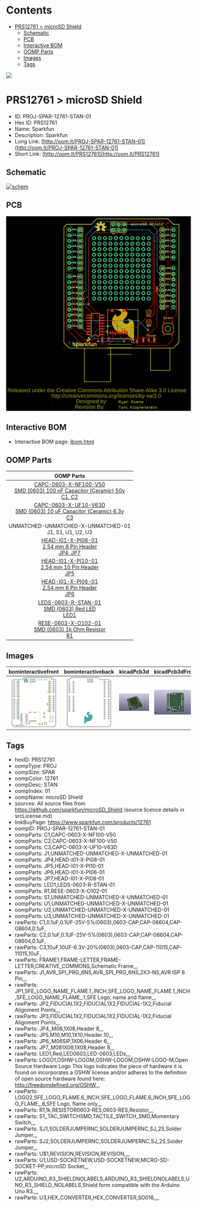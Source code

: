 



Contents
========

* [PRS12761 > microSD Shield](#prs12761--microsd-shield)
	* [Schematic](#schematic)
	* [PCB](#pcb)
	* [Interactive BOM](#interactive-bom)
	* [OOMP Parts](#oomp-parts)
	* [Images](#images)
	* [Tags](#tags)
  
![][im]
# PRS12761 > microSD Shield

- ID: PROJ-SPAR-12761-STAN-01
- Hex ID: PRS12761
- Name: Sparkfun
- Description: Sparkfun
- Long Link: [http://oom.lt/PROJ-SPAR-12761-STAN-01](http://oom.lt/PROJ-SPAR-12761-STAN-01)
- Short Link: [http://oom.lt/PRS12761](http://oom.lt/PRS12761)

## Schematic
  
[![schem](eagleSchemImage.png)](eagleSchemImage.png)
## PCB
  
[![pcb](eagleImage.png)](eagleImage.png)
## Interactive BOM

- Interactive BOM page: [ibom.html](https://htmlpreview.github.io/?https://github.com/oomlout/oomlout_OOMP_projects/blob/main/PROJ-SPAR-12761-STAN-01/kicad/bom/ibom.html)

## OOMP Parts
  

|OOMP Parts|
| :---: |
|[CAPC-0603-X-NF100-V50<br> SMD (0603) 100 nF Capacitor (Ceramic) 50v<br> C1, C2](https://github.com/oomlout/oomlout_OOMP_parts/tree/main/CAPC-0603-X-NF100-V50/)|
|[CAPC-0603-X-UF10-V63D<br> SMD (0603) 10 uF Capacitor (Ceramic) 6.3v<br> C3](https://github.com/oomlout/oomlout_OOMP_parts/tree/main/CAPC-0603-X-UF10-V63D/)|
|UNMATCHED-UNMATCHED-X-UNMATCHED-01<BR>J1, S1, U1, U2, U3|
|[HEAD-I01-X-PI08-01<br> 2.54 mm 8 Pin Header<br> JP4, JP7](https://github.com/oomlout/oomlout_OOMP_parts/tree/main/HEAD-I01-X-PI08-01/)|
|[HEAD-I01-X-PI10-01<br> 2.54 mm 10 Pin Header<br> JP5](https://github.com/oomlout/oomlout_OOMP_parts/tree/main/HEAD-I01-X-PI10-01/)|
|[HEAD-I01-X-PI06-01<br> 2.54 mm 6 Pin Header<br> JP6](https://github.com/oomlout/oomlout_OOMP_parts/tree/main/HEAD-I01-X-PI06-01/)|
|[LEDS-0603-R-STAN-01<br> SMD (0603) Red LED<br> LED1](https://github.com/oomlout/oomlout_OOMP_parts/tree/main/LEDS-0603-R-STAN-01/)|
|[RESE-0603-X-O102-01<br> SMD (0603) 1k Ohm Resistor<br> R1](https://github.com/oomlout/oomlout_OOMP_parts/tree/main/RESE-0603-X-O102-01/)|

## Images
  
  

|bominteractivefront|bominteractiveback|kicadPcb3d|kicadPcb3dFront|kicadPcb3dBack|eagleImage|eagleSchemImage|
| :---: | :---: | :---: | :---: | :---: | :---: | :---: |
|[![bominteractivefront](bomFront_140.png)](bomFront.png)|[![bominteractiveback](bomBack_140.png)](bomBack.png)|[![kicadPcb3d](kicadPcb3d_140.png)](kicadPcb3d.png)|[![kicadPcb3dFront](kicadPcb3dFront_140.png)](kicadPcb3dFront.png)|[![kicadPcb3dBack](kicadPcb3dBack_140.png)](kicadPcb3dBack.png)|[![eagleImage](eagleImage_140.png)](eagleImage.png)|[![eagleSchemImage](eagleSchemImage_140.png)](eagleSchemImage.png)|

## Tags

- hexID: PRS12761
- oompType: PROJ
- oompSize: SPAR
- oompColor: 12761
- oompDesc: STAN
- oompIndex: 01
- oompName: microSD Shield
- sources: All source files from https://github.com/sparkfun/microSD_Shield (source licence details in srcLicense.md)
- linkBuyPage: https://www.sparkfun.com/products/12761
- oompID: PROJ-SPAR-12761-STAN-01
- oompParts: C1,CAPC-0603-X-NF100-V50
- oompParts: C2,CAPC-0603-X-NF100-V50
- oompParts: C3,CAPC-0603-X-UF10-V63D
- oompParts: J1,UNMATCHED-UNMATCHED-X-UNMATCHED-01
- oompParts: JP4,HEAD-I01-X-PI08-01
- oompParts: JP5,HEAD-I01-X-PI10-01
- oompParts: JP6,HEAD-I01-X-PI06-01
- oompParts: JP7,HEAD-I01-X-PI08-01
- oompParts: LED1,LEDS-0603-R-STAN-01
- oompParts: R1,RESE-0603-X-O102-01
- oompParts: S1,UNMATCHED-UNMATCHED-X-UNMATCHED-01
- oompParts: U1,UNMATCHED-UNMATCHED-X-UNMATCHED-01
- oompParts: U2,UNMATCHED-UNMATCHED-X-UNMATCHED-01
- oompParts: U3,UNMATCHED-UNMATCHED-X-UNMATCHED-01
- rawParts: C1,0.1uF,0.1UF-25V-5%(0603),0603-CAP,CAP-08604,CAP-08604,0.1uF,
- rawParts: C2,0.1uF,0.1UF-25V-5%(0603),0603-CAP,CAP-08604,CAP-08604,0.1uF,
- rawParts: C3,10uF,10UF-6.3V-20%(0603),0603-CAP,CAP-11015,CAP-11015,10uF,
- rawParts: FRAME1,FRAME-LETTER,FRAME-LETTER,CREATIVE_COMMONS,Schematic Frame,,,
- rawParts: J1,AVR_SPI_PRG_6NS,AVR_SPI_PRG_6NS,2X3-NS,AVR ISP 6 Pin,,,
- rawParts: JP1,SFE_LOGO_NAME_FLAME.1_INCH,SFE_LOGO_NAME_FLAME.1_INCH,SFE_LOGO_NAME_FLAME_.1,SFE Logo, name and flame,,,
- rawParts: JP2,FIDUCIAL1X2,FIDUCIAL1X2,FIDUCIAL-1X2,Fiducial Alignment Points,,,
- rawParts: JP3,FIDUCIAL1X2,FIDUCIAL1X2,FIDUCIAL-1X2,Fiducial Alignment Points,,,
- rawParts: JP4,,M08,1X08,Header 8,,,
- rawParts: JP5,M10,M10,1X10,Header 10,,,
- rawParts: JP6,,M06SIP,1X06,Header 6,,,
- rawParts: JP7,,M081X08,1X08,Header 8,,,
- rawParts: LED1,Red,LED0603,LED-0603,LEDs,,,
- rawParts: LOGO1,OSHW-LOGOM,OSHW-LOGOM,OSHW-LOGO-M,Open Source Hardware Logo This logo indicates the piece of hardware it is found on incorporates a OSHW license and/or adheres to the definition of open source hardware found here: http://freedomdefined.org/OSHW,,,
- rawParts: LOGO2,SFE_LOGO_FLAME.6_INCH,SFE_LOGO_FLAME.6_INCH,SFE_LOGO_FLAME_.6,SFE Logo, flame only,,,
- rawParts: R1,1k,RESISTOR0603-RES,0603-RES,Resistor,,,
- rawParts: S1,,TAC_SWITCHSMD,TACTILE_SWITCH_SMD,Momentary Switch,,,
- rawParts: SJ1,SOLDERJUMPERNC,SOLDERJUMPERNC,SJ_2S,Solder Jumper,,,
- rawParts: SJ2,SOLDERJUMPERNC,SOLDERJUMPERNC,SJ_2S,Solder Jumper,,,
- rawParts: U$1,REVISION,REVISION,REVISION,,,,
- rawParts: U1,USD-SOCKETNEW,USD-SOCKETNEW,MICRO-SD-SOCKET-PP,microSD Socket,,,
- rawParts: U2,ARDUINO_R3_SHIELDNOLABELS,ARDUINO_R3_SHIELDNOLABELS,UNO_R3_SHIELD_NOLABELS,Shield form compatible with the Arduino Uno R3.,,,
- rawParts: U3,HEX_CONVERTER,HEX_CONVERTER,SO016,,,,



[im]: kicadPcb3d_450.png
